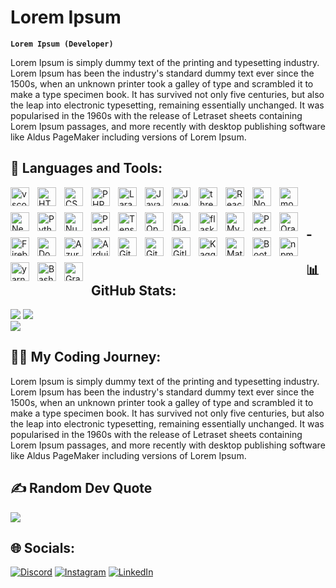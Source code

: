 # Lorem Ipsum

**` Lorem Ipsum (Developer) `**

Lorem Ipsum is simply dummy text of the printing and typesetting industry. Lorem Ipsum has been the industry's standard dummy text ever since the 1500s, when an unknown printer took a galley of type and scrambled it to make a type specimen book. It has survived not only five centuries, but also the leap into electronic typesetting, remaining essentially unchanged. It was popularised in the 1960s with the release of Letraset sheets containing Lorem Ipsum passages, and more recently with desktop publishing software like Aldus PageMaker including versions of Lorem Ipsum.

## 🧰 Languages and Tools:

<img align="left" alt="vscode" width="30px" style="padding-bottom:10px;padding-right:10px;" src="https://cdn.jsdelivr.net/gh/devicons/devicon/icons/vscode/vscode-original.svg" />
<img align="left" alt="HTML" width="30px" style="padding-bottom:10px;padding-right:10px;" src="https://cdn.jsdelivr.net/gh/devicons/devicon/icons/html5/html5-plain.svg" />
<img align="left" alt="CSS" width="30px" style="padding-bottom:10px;padding-right:10px;" src="https://cdn.jsdelivr.net/gh/devicons/devicon/icons/css3/css3-plain.svg" />
<img align="left" alt="PHP" width="30px" style="padding-bottom:10px;padding-right:10px;" src="https://cdn.jsdelivr.net/gh/devicons/devicon/icons/php/php-original.svg" />
<img align="left" alt="Laravel" width="30px" style="padding-bottom:10px;padding-right:10px;" src="https://cdn.jsdelivr.net/gh/devicons/devicon/icons/laravel/laravel-plain.svg" />
<img align="left" alt="JavaScript" width="30px" style="padding-bottom:10px;padding-right:10px;" src="https://cdn.jsdelivr.net/gh/devicons/devicon/icons/javascript/javascript-plain.svg" />
<img align="left" alt="Jquery" width="30px" style="padding-bottom:10px;padding-right:10px;" src="https://cdn.jsdelivr.net/gh/devicons/devicon/icons/jquery/jquery-plain-wordmark.svg" />
<img align="left" alt="threeJS" width="30px" style="padding-bottom:10px;padding-right:10px;" src="https://cdn.jsdelivr.net/gh/devicons/devicon/icons/threejs/threejs-original-wordmark.svg" />
<img align="left" alt="React" width="30px" style="padding-bottom:10px;padding-right:10px;" src="https://cdn.jsdelivr.net/gh/devicons/devicon/icons/react/react-original.svg" />
<img align="left" alt="NodeJS" width="30px" style="padding-bottom:10px;padding-right:10px;" src="https://cdn.jsdelivr.net/gh/devicons/devicon/icons/nodejs/nodejs-original.svg" />
<img align="left" alt="mongoDB" width="30px" style="padding-bottom:10px;padding-right:10px;" src="https://cdn.jsdelivr.net/gh/devicons/devicon/icons/mongodb/mongodb-original-wordmark.svg" />
<img align="left" alt="NextJS" width="30px" style="padding-bottom:10px;padding-right:10px;" src="https://cdn.jsdelivr.net/gh/devicons/devicon/icons/nextjs/nextjs-original-wordmark.svg" />
<img align="left" alt="Python" width="30px" style="padding-bottom:10px;padding-right:10px;" src="https://cdn.jsdelivr.net/gh/devicons/devicon/icons/python/python-plain.svg" />
<img align="left" alt="Numpy" width="30px" style="padding-bottom:10px;padding-right:10px;" src="https://cdn.jsdelivr.net/gh/devicons/devicon/icons/numpy/numpy-original.svg" />
<img align="left" alt="Pandas" width="30px" style="padding-bottom:10px;padding-right:10px;" src="https://cdn.jsdelivr.net/gh/devicons/devicon/icons/pandas/pandas-original-wordmark.svg" />
<img align="left" alt="Tensorflow" width="30px" style="padding-bottom:10px;padding-right:10px;" src="https://cdn.jsdelivr.net/gh/devicons/devicon/icons/tensorflow/tensorflow-original.svg" />
<img align="left" alt="OpenCV" width="30px" style="padding-bottom:10px;padding-right:10px;" src="https://cdn.jsdelivr.net/gh/devicons/devicon/icons/opencv/opencv-original-wordmark.svg" />
<img align="left" alt="Django" width="30px" style="padding-bottom:10px;padding-right:10px;" src="https://cdn.jsdelivr.net/gh/devicons/devicon/icons/django/django-plain.svg" />
<img align="left" alt="flask" width="30px" style="padding-bottom:10px;padding-right:10px;" src="https://cdn.jsdelivr.net/gh/devicons/devicon/icons/flask/flask-original-wordmark.svg" />
<img align="left" alt="MySQL" width="30px" style="padding-bottom:10px;padding-right:10px;" src="https://cdn.jsdelivr.net/gh/devicons/devicon/icons/mysql/mysql-original-wordmark.svg" />
<img align="left" alt="PostgreSQL" width="30px" style="padding-bottom:10px;padding-right:10px;" src="https://cdn.jsdelivr.net/gh/devicons/devicon/icons/postgresql/postgresql-plain-wordmark.svg" />
<img align="left" alt="Oracle" width="30px" style="padding-bottom:10px;padding-right:10px;" src="https://cdn.jsdelivr.net/gh/devicons/devicon/icons/oracle/oracle-original.svg" />
<img align="left" alt="Firebase" width="30px" style="padding-bottom:10px;padding-right:10px;" src="https://cdn.jsdelivr.net/gh/devicons/devicon/icons/firebase/firebase-plain-wordmark.svg" />
<img align="left" alt="Docker" width="30px" style="padding-bottom:10px;padding-right:10px;" src="https://cdn.jsdelivr.net/gh/devicons/devicon/icons/docker/docker-plain-wordmark.svg" />
<img align="left" alt="Azure" width="30px" style="padding-bottom:10px;padding-right:10px;" src="https://cdn.jsdelivr.net/gh/devicons/devicon/icons/azure/azure-original.svg" />
<img align="left" alt="Arduino" width="30px" style="padding-bottom:10px;padding-right:10px;" src="https://cdn.jsdelivr.net/gh/devicons/devicon/icons/arduino/arduino-original.svg" />
<img align="left" alt="GitHub" width="30px" style="padding-bottom:10px;padding-right:10px;" src="https://cdn.jsdelivr.net/gh/devicons/devicon/icons/github/github-original.svg" />
<img align="left" alt="Git" width="30px" style="padding-bottom:10px;padding-right:10px;" src="https://cdn.jsdelivr.net/gh/devicons/devicon/icons/git/git-original.svg" />
<img align="left" alt="Gitlab" width="30px" style="padding-bottom:10px;padding-right:10px;" src="https://cdn.jsdelivr.net/gh/devicons/devicon/icons/gitlab/gitlab-original.svg" />
<img align="left" alt="Kaggle" width="30px" style="padding-bottom:10px;padding-right:10px;" src="https://cdn.jsdelivr.net/gh/devicons/devicon/icons/kaggle/kaggle-original-wordmark.svg" />
<img align="left" alt="MaterialUI" width="30px" style="padding-bottom:10px;padding-right:10px;" src="https://cdn.jsdelivr.net/gh/devicons/devicon/icons/materialui/materialui-original.svg" />
<img align="left" alt="Bootstrap" width="30px" style="padding-bottom:10px;padding-right:10px;" src="https://cdn.jsdelivr.net/gh/devicons/devicon/icons/bootstrap/bootstrap-plain.svg" />
<img align="left" alt="npm" width="30px" style="padding-bottom:10px;padding-right:10px;" src="https://cdn.jsdelivr.net/gh/devicons/devicon/icons/npm/npm-original-wordmark.svg" />
<img align="left" alt="yarn" width="30px" style="padding-bottom:10px;padding-right:10px;" src="https://cdn.jsdelivr.net/gh/devicons/devicon/icons/yarn/yarn-original-wordmark.svg" />
<img align="left" alt="Bash" width="30px" style="padding-bottom:10px;padding-right:10px;" src="https://cdn.jsdelivr.net/gh/devicons/devicon/icons/bash/bash-original.svg" />
<img align="left" alt="Gradle" width="30px" style="padding-bottom:10px;padding-right:10px;" src="https://cdn.jsdelivr.net/gh/devicons/devicon/icons/gradle/gradle-plain.svg" />
<br/>
<br/>

##
## -

## 📊 GitHub Stats:
![](https://github-readme-streak-stats.herokuapp.com/?user=ZarelLast&theme=tokyonight&hide_border=true&include_all_commits=true&count_private=true)
![](https://github-readme-stats.vercel.app/api/top-langs/?username=ZarelLast&theme=tokyonight&hide_border=true&include_all_commits=true&count_private=true&layout=compact)<br/>
![](https://github-readme-stats.vercel.app/api?username=ZarelLast&theme=tokyonight&hide_border=true&include_all_commits=true&count_private=true\&rank_icon=github)


## 👨‍💻 My Coding Journey:

Lorem Ipsum is simply dummy text of the printing and typesetting industry. Lorem Ipsum has been the industry's standard dummy text ever since the 1500s, when an unknown printer took a galley of type and scrambled it to make a type specimen book. It has survived not only five centuries, but also the leap into electronic typesetting, remaining essentially unchanged. It was popularised in the 1960s with the release of Letraset sheets containing Lorem Ipsum passages, and more recently with desktop publishing software like Aldus PageMaker including versions of Lorem Ipsum.

## ✍️ Random Dev Quote
![](https://quotes-github-readme.vercel.app/api?type=horizontal&theme=tokyonight)

## 🌐 Socials:

[![Discord](https://img.shields.io/badge/Discord-%237289DA.svg?logo=discord&logoColor=white)](https://discordapp.com/users/926391344644100106)
[![Instagram](https://img.shields.io/badge/Instagram-%23E4405F.svg?logo=Instagram&logoColor=white)](https://www.instagram.com/triwibow_ilham/)
[![LinkedIn](https://img.shields.io/badge/LinkedIn-%230077B5.svg?logo=linkedin&logoColor=white)](https://www.linkedin.com/in/m-ilham-tri/)
